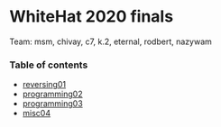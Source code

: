 # WhiteHat 2020 finals

Team: msm, chivay, c7, k.2, eternal, rodbert, nazywam

### Table of contents

* [reversing01](reversing01)
* [programming02](programming02)
* [programming03](programming03)
* [misc04](misc04)
